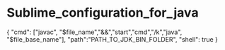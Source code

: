 # Sublime_configuration_for_java
{
"cmd": ["javac", "$file_name","&&","start","cmd","/k","java", "$file_base_name"],
"path":"PATH_TO_JDK_BIN_FOLDER",
"shell": true
}
